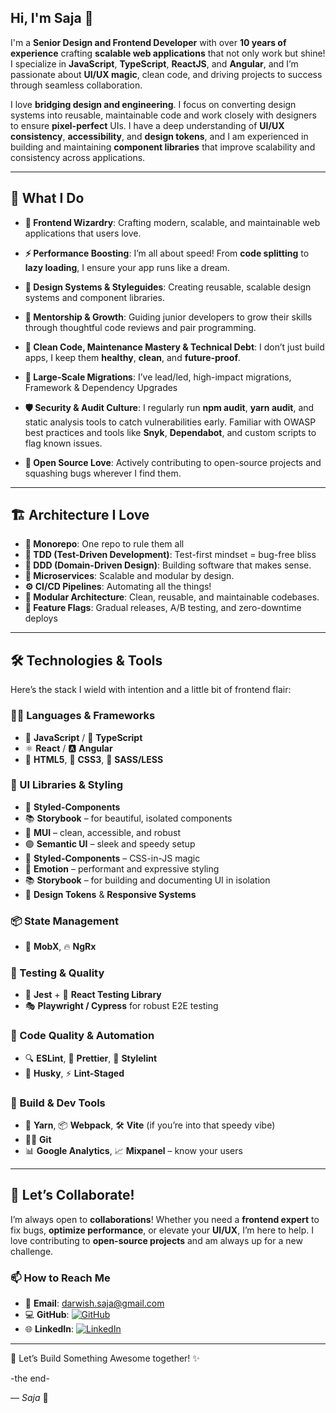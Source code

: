 ## Hi, I'm Saja 👋

I'm a **Senior Design and Frontend Developer** with over **10 years of experience** crafting **scalable web applications** that not only work but shine! I specialize in **JavaScript**, **TypeScript**, **ReactJS**, and **Angular**, and I’m passionate about **UI/UX magic**, clean code, and driving projects to success through seamless collaboration.

I love **bridging design and engineering**. I focus on converting design systems into reusable, maintainable code and work closely with designers to ensure **pixel-perfect** UIs. I have a deep understanding of **UI/UX consistency**, **accessibility**, and **design tokens**, and I am experienced in building and maintaining **component libraries** that improve scalability and consistency across applications.

---

## 🚀 What I Do
- **🎨 Frontend Wizardry**: Crafting modern, scalable, and maintainable web applications that users love.
- **⚡ Performance Boosting**: I’m all about speed! From **code splitting** to **lazy loading**, I ensure your app runs like a dream.
- **🧩 Design Systems & Styleguides**: Creating reusable, scalable design systems and component libraries.
- **🌱 Mentorship & Growth**: Guiding junior developers to grow their skills through thoughtful code reviews and pair programming.
- **🧹 Clean Code,  Maintenance Mastery & Technical Debt**: I don’t just build apps, I keep them **healthy**, **clean**, and **future-proof**.
- **🔁 Large-Scale Migrations**: I’ve lead/led, high-impact migrations, Framework & Dependency Upgrades
- **🛡️ Security & Audit Culture**: I regularly run **npm audit**, **yarn audit**, and static analysis tools to catch vulnerabilities early. Familiar with OWASP best practices and tools like **Snyk**, **Dependabot**, and custom scripts to flag known issues.



- **💚 Open Source Love**: Actively contributing to open-source projects and squashing bugs wherever I find them.

---

## 🏗️ Architecture I Love
- **🧩 Monorepo**: One repo to rule them all   
- **🧪 TDD (Test-Driven Development)**: Test-first mindset = bug-free bliss 
- **🧠 DDD (Domain-Driven Design)**: Building software that makes sense.  
- **🧬 Microservices**: Scalable and modular by design.  
- **⚙️ CI/CD Pipelines**: Automating all the things!  
- **🧱 Modular Architecture**: Clean, reusable, and maintainable codebases.
- **🚩 Feature Flags**: Gradual releases, A/B testing, and zero-downtime deploys

---

## 🛠️ Technologies & Tools
Here’s the stack I wield with intention and a little bit of frontend flair:

### 👩‍💻 Languages & Frameworks
- 🧠 **JavaScript** / 💙 **TypeScript**  
- ⚛️ **React** / 🅰️ **Angular**  
- 🧩 **HTML5**, 🎨 **CSS3**, 💅 **SASS/LESS**

### 🧱 UI Libraries & Styling
- 💅 **Styled-Components**  
- 📚 **Storybook** – for beautiful, isolated components  
- 🎨 **MUI** – clean, accessible, and robust  
- 🟣 **Semantic UI** – sleek and speedy setup    
- 💅 **Styled-Components** – CSS-in-JS magic  
- 🧵 **Emotion** – performant and expressive styling  
- 📚 **Storybook** – for building and documenting UI in isolation  
- 🎯 **Design Tokens** & **Responsive Systems**

### 📦 State Management
- 🧠 **MobX**, 🔥 **NgRx**  

### 🧪 Testing & Quality
- 🧪 **Jest** + 🧼 **React Testing Library**  
- 🎭 **Playwright / Cypress** for robust E2E testing  

### 🧹 Code Quality & Automation
- 🔍 **ESLint**, 🎨 **Prettier**, 💄 **Stylelint**  
- 🐶 **Husky**, ⚡ **Lint-Staged**  

### 🧰 Build & Dev Tools
- 🧵 **Yarn**, 📦 **Webpack**, 🛠️ **Vite** (if you’re into that speedy vibe)  
- 🧙‍♂️ **Git**  
- 📊 **Google Analytics**, 📈 **Mixpanel** – know your users


---

## 📢 Let’s Collaborate!
I’m always open to **collaborations**! Whether you need a **frontend expert** to fix bugs, **optimize performance**, or elevate your **UI/UX**, I’m here to help. I love contributing to **open-source projects** and am always up for a new challenge.



### 📫 How to Reach Me

- 📧 **Email**: [darwish.saja@gmail.com](mailto:darwish.saja@gmail.com)  
- 💻 **GitHub**: [![GitHub](https://img.shields.io/badge/GitHub-181717?style=flat&logo=github&logoColor=white)](https://github.com/SjaDrwsh/SjaDrwsh)  
- 🌐 **LinkedIn**: [![LinkedIn](https://img.shields.io/badge/LinkedIn-0A66C2?style=flat&logo=linkedin&logoColor=white)](https://www.linkedin.com/in/saja-darwish/)  

---
🤝 Let’s Build Something Awesome together! ✨

-the end-

— *Saja* 💫

